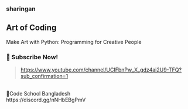### sharingan
Art of Coding 
---
Make Art with Python: Programming for Creative People

### 🔔 Subscribe Now!
> https://www.youtube.com/channel/UCIFbnPw_X_gdz4ai2U9-TFQ?sub_confirmation=1
<br/>
🌌Code School Bangladesh 
<br/>
https://discord.gg/nNHbEBgPmV
